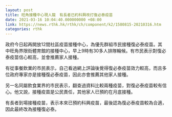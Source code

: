 ```yaml
---
layout: post
title: 旺角接種中心現人龍　有長者已約科興改打復必泰疫苗
date: 2021-03-16 10:04:40.000000000 +08:00
link: https://news.rthk.hk/rthk/ch/component/k2/1580815-20210316.htm
categories: rthk
---
```


政府今日起再開放12間社區疫苗接種中心，為優先群組市民接種復必泰疫苗。其中旺角界限街體育館的接種中心，早上9時有30多人排隊輪候。有市民表示對復必泰疫苗信心較高，並會推薦家人接種。

有從事餐飲業的市民表示，自己看過網上評論後覺得復必泰疫苗效力較高，而且多位政府專家亦是接種復必泰疫苗，因此亦會推薦其他家人接種。

另一名同屬飲食業界的市民表示，翻查過資料比較兩種疫苗，對復必泰疫苗較有信心。他又說，接種疫苗是公民責任，其他家人已預約在月底接種。

有長者到場接種疫苗，表示本來已預約科興疫苗，最後認為復必泰疫苗較為合適，因此最終改為接種復必泰。
